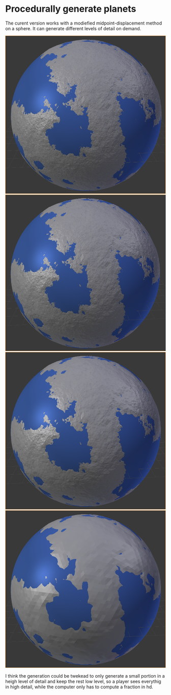# Procedurally generate planets


The curent version works with a modiefied midpoint-displacement method on a sphere.
It can generate different levels of detail on demand.

![lod0](screenshots/lod0.png)
![lod1](screenshots/lod1.png)
![lod2](screenshots/lod2.png)
![lod3](screenshots/lod3.png)

I think the generation could be twekead to only generate a small portion in a heigh
level of detail and keep the rest low level, so a player sees everythig in high detail,
while the computer only has to compute a fraction in hd.
